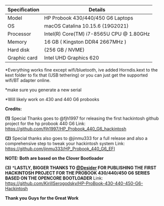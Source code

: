 | Specification | 	Details                                        |
|-------------- |--------------------------------------------------|
| Model         |   HP Probook 430/440/450 G6 Laptops              |
| OS 	          |   macOS Catalina 10.15.6 (19G2021)               |
| Processor 	  |   Intel(R) Core(TM) i7-8565U CPU @ 1.80GHz       |
|Memory 	      |   16 GB ( Kingston DDR4 2667MHz )                |
| Hard disk 	  |   (256 GB / NVME)                                |
|Graphic card 	|   Intel UHD Graphics 620                         |

*Everything works fine except wifi/bluetooth, ive added Horndis.kext to the kext folder to fix that (USB tethering) or you can just get the supported wifi/BT adapter online. 

*make sure you generate a new serial

*Will likely work on 430 and 440 G6 probooks

**Credits:** 

**(1)** Special Thanks goes to @fjh1997 for releasing the first hackintosh github project for the hp probook 440 G6 
Link: https://github.com/fjh1997/HP_Probook_440_G6_hackintosh

**(2)** Special thanks also goes to @jinmu333 for a full release and also a comprehensive step to tweak your hackintosh system
Link: https://github.com/jinmu333/HP_Probook_440_G6_EFI 

**NOTE: Both are based on the Clover Bootloader**

**(3)** ***LASTLY, BIGGER THANKS TO [@Desider](https://www.tonymacx86.com/members/desider.2463647/) FOR PUBLISHING THE FIRST HACKINTOSH PROJECT FOR THE PROBOOK 430/440/450 G6 SERIES BASED ON THE OPENCORE BOOTLOADER**
Link: https://github.com/KirillSerogodsky/HP-ProBook-430-440-450-G6-Hackintosh

**Thank you Guys for the Great Work**
